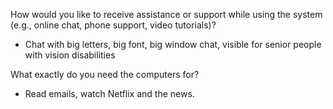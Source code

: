 
How would you like to receive assistance or support while using the system (e.g., online chat, phone support, video tutorials)?
- Chat with big letters, big font, big window chat, visible for senior people with vision disabilities

What exactly do you need the computers for? 
- Read emails, watch Netflix and the news.
  
